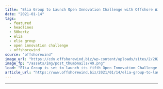 ```yaml
---
title: "Elia Group to Launch Open Innovation Challenge with Offshore Wind in Focus"
date: "2021-01-14"
tags: 
  - featured
  - headlines
  - 50hertz
  - elia
  - elia group
  - open innovation challenge
  - offshorewind
source: "offshorewind"
image_url: "https://cdn.offshorewind.biz/wp-content/uploads/sites/2/2021/01/14115005/Elia-Group-to-Launch-Open-Innovation-Challenge-with-Offshore-Wind-in-Focus.png"
image_fp: "/assets/img/post_thumbnails/49.png"
lead: "Elia Group is set to launch its fifth Open Innovation Challenge which will focus"
article_url: "https://www.offshorewind.biz/2021/01/14/elia-group-to-launch-open-innovation-challenge-with-offshore-wind-in-focus/"
---
```


---
